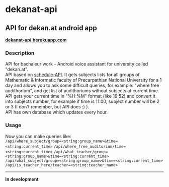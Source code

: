 # dekanat-api
## API for dekan.at android app

[**dekanat-api.herokuapp.com**](https://dekanat-api.herokuapp.com)

### Description
API for bachaleur work - Android voice assistant for university called "dekan.at".    
API based on [schedule-API](https://github.com/thestd/schedule-API). It gets subjects lists for all groups of Mathematic & Informatic faculty of Precarpathian National University for a 1 day and allows you to ask some difficult queries, for example: "where free audithorium", and get list of audithoriums without subjects at current time. API gets your current time in "%H:%M" format (like 19:52) and convert it into subjects number, for example if time is 11:00, subject number will be 2 or 3 (I don't remember, but API does :) ).    
API has own database which updates every hour.

### Usage
Now you can make queries like:    
    `/api/where_subject/group=<string:group_name>&time=<string:current_time>`
    `/api/where_free_auditorium/time=<string:current_time>`
    `/api/what_teacher/group=<string:group_name>&time=<string:current_time>`
    `/api/what_subject/group=<string:group_name>&time=<string:current_time>`
    `/api/is_teacher_here/teacher=<string:teacher_name>`

****
**In development**